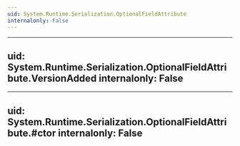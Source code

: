```yaml
---
uid: System.Runtime.Serialization.OptionalFieldAttribute
internalonly: False
---
```


---
uid: System.Runtime.Serialization.OptionalFieldAttribute.VersionAdded
internalonly: False
---

---
uid: System.Runtime.Serialization.OptionalFieldAttribute.#ctor
internalonly: False
---
